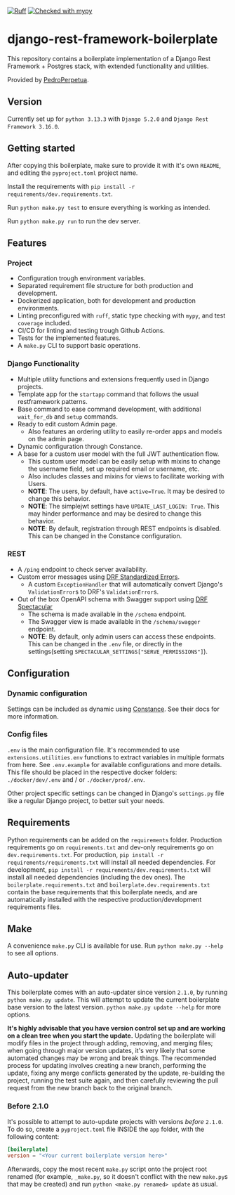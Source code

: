 [![Ruff](https://img.shields.io/endpoint?url=https://raw.githubusercontent.com/astral-sh/ruff/main/assets/badge/v2.json)](https://github.com/astral-sh/ruff)
[![Checked with mypy](https://www.mypy-lang.org/static/mypy_badge.svg)](https://mypy-lang.org/)

django-rest-framework-boilerplate
===
This repository contains a boilerplate implementation of a Django Rest Framework + Postgres stack, with extended functionality and utilities.

Provided by [PedroPerpetua](https://github.com/PedroPerpetua).


## Version
Currently set up for `python 3.13.3` with `Django 5.2.0` and `Django Rest Framework 3.16.0`.


## Getting started
After copying this boilerplate, make sure to provide it with it's own `README`, and editing the `pyproject.toml` project name.

Install the requirements with `pip install -r requirements/dev.requirements.txt`.

Run `python make.py test` to ensure everything is working as intended.

Run `python make.py run` to run the dev server.


## Features

### Project
- Configuration trough environment variables.
- Separated requirement file structure for both production and development.
- Dockerized application, both for development and production environments.
- Linting preconfigured with `ruff`, static type checking with `mypy`, and test `coverage` included.
- CI/CD for linting and testing trough Github Actions.
- Tests for the implemented features.
- A `make.py` CLI to support basic operations.

### Django Functionality
- Multiple utility functions and extensions frequently used in Django projects.
- Template app for the `startapp` command that follows the usual restframework patterns.
- Base command to ease command development, with additional `wait_for_db` and `setup` commands.
- Ready to edit custom Admin page.
  - Also features an ordering utility to easily re-order apps and models on the admin page.
- Dynamic configuration through Constance.
- A base for a custom user model with the full JWT authentication flow.
  - This custom user model can be easily setup with mixins to change the username field, set up required email or username, etc.
  - Also includes classes and mixins for views to facilitate working with Users.
  - **NOTE**: The users, by default, have `active=True`. It may be desired to change this behavior.
  - **NOTE**: The simplejwt settings have `UPDATE_LAST_LOGIN: True`. This may hinder performance and may be desired to change this behavior.
  - **NOTE**: By default, registration through REST endpoints is disabled. This can be changed in the Constance configuration.

### REST
- A `/ping` endpoint to check server availability.
- Custom error messages using [DRF Standardized Errors](https://github.com/ghazi-git/drf-standardized-errors).
  - A custom `ExceptionHandler` that will automatically convert Django's `ValidationError`s to DRF's `ValidationError`s.
- Out of the box OpenAPI schema with Swagger support using [DRF Spectacular](https://github.com/tfranzel/drf-spectacular)
  - The schema is made available in the `/schema` endpoint.
  - The Swagger view is made available in the `/schema/swagger` endpoint.
  - **NOTE**: By default, only admin users can access these endpoints. This can be changed in the `.env` file, or directly in the settings(setting `SPECTACULAR_SETTINGS["SERVE_PERMISSIONS"]`).


## Configuration

### Dynamic configuration
Settings can be included as dynamic using [Constance](https://github.com/jazzband/django-constance). See their docs for more information.

### Config files
`.env` is the main configuration file. It's recommended to use `extensions.utilities.env` functions to extract variables in multiple formats from here. See `.env.example` for available configurations and more details. This file should be placed in the respective docker folders: `./docker/dev/.env` and / or `./docker/prod/.env`.

Other project specific settings can be changed in Django's `settings.py` file like a regular Django project, to better suit your needs.


## Requirements
Python requirements can be added on the `requirements` folder. Production requirements go on `requirements.txt` and dev-only requirements go on `dev.requirements.txt`. For production, `pip install -r requirements/requirements.txt` will install all needed dependencies. For development, `pip install -r requirements/dev.requirements.txt` will install all needed dependencies (including the dev ones). The `boilerplate.requirements.txt` and `boilerplate.dev.requirements.txt` contain the base requirements that this boilerplate needs, and are automatically installed with the respective production/development requirements files.


## Make
A convenience `make.py` CLI is available for use. Run `python make.py --help` to see all options.


## Auto-updater
This boilerplate comes with an auto-updater since version `2.1.0`, by running `python make.py update`. This will attempt to update the current boilerplate base version to the latest version. `python make.py update --help` for more options.

**It's highly advisable that you have version control set up and are working on a clean tree when you start the update.** Updating the boilerplate will modify files in the project through adding, removing, and merging files; when going through major version updates, it's very likely that some automated changes may be wrong and break things. The recommended process for updating involves creating a new branch, performing the update, fixing any merge conflicts generated by the update, re-building the project, running the test suite again, and then carefully reviewing the pull request from the new branch back to the original branch.

### Before 2.1.0
It's possible to attempt to auto-update projects with versions _before_ `2.1.0`. To do so, create a `pyproject.toml` file INSIDE the `app` folder, with the following content:
```toml
[boilerplate]
version = "<Your current boilerplate version here>"
```

Afterwards, copy the most recent `make.py` script onto the project root renamed (for example, `_make.py`, so it doesn't conflict with the new `make.py`s that may be created) and run `python <make.py renamed> update` as usual.
